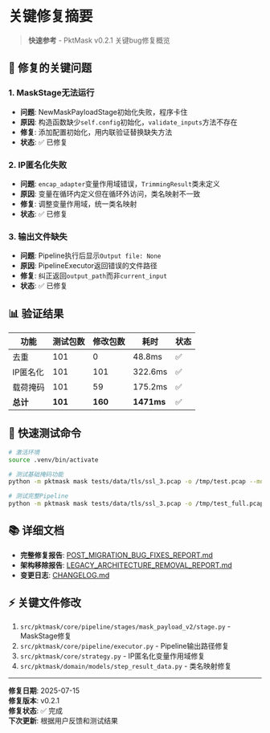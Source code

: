 # 关键修复摘要

> **快速参考** - PktMask v0.2.1 关键bug修复概览

## 🚨 修复的关键问题

### 1. MaskStage无法运行
- **问题**: NewMaskPayloadStage初始化失败，程序卡住
- **原因**: 构造函数缺少`self.config`初始化，`validate_inputs`方法不存在
- **修复**: 添加配置初始化，用内联验证替换缺失方法
- **状态**: ✅ 已修复

### 2. IP匿名化失败  
- **问题**: `encap_adapter`变量作用域错误，`TrimmingResult`类未定义
- **原因**: 变量在循环内定义但在循环外访问，类名映射不一致
- **修复**: 调整变量作用域，统一类名映射
- **状态**: ✅ 已修复

### 3. 输出文件缺失
- **问题**: Pipeline执行后显示`Output file: None`
- **原因**: PipelineExecutor返回错误的文件路径
- **修复**: 纠正返回`output_path`而非`current_input`
- **状态**: ✅ 已修复

## 📊 验证结果

| 功能 | 测试包数 | 修改包数 | 耗时 | 状态 |
|------|---------|---------|------|------|
| 去重 | 101 | 0 | 48.8ms | ✅ |
| IP匿名化 | 101 | 101 | 322.6ms | ✅ |
| 载荷掩码 | 101 | 59 | 175.2ms | ✅ |
| **总计** | **101** | **160** | **1471ms** | ✅ |

## 🔧 快速测试命令

```bash
# 激活环境
source .venv/bin/activate

# 测试基础掩码功能
python -m pktmask mask tests/data/tls/ssl_3.pcap -o /tmp/test.pcap --mode enhanced

# 测试完整Pipeline
python -m pktmask mask tests/data/tls/ssl_3.pcap -o /tmp/test_full.pcap --dedup --anon --mode enhanced --verbose
```

## 📚 详细文档

- **完整修复报告**: [POST_MIGRATION_BUG_FIXES_REPORT.md](../architecture/POST_MIGRATION_BUG_FIXES_REPORT.md)
- **架构移除报告**: [LEGACY_ARCHITECTURE_REMOVAL_REPORT.md](../architecture/LEGACY_ARCHITECTURE_REMOVAL_REPORT.md)
- **变更日志**: [CHANGELOG.md](CHANGELOG.md)

## ⚡ 关键文件修改

1. `src/pktmask/core/pipeline/stages/mask_payload_v2/stage.py` - MaskStage修复
2. `src/pktmask/core/pipeline/executor.py` - Pipeline输出路径修复  
3. `src/pktmask/core/strategy.py` - IP匿名化变量作用域修复
4. `src/pktmask/domain/models/step_result_data.py` - 类名映射修复

---

**修复日期**: 2025-07-15  
**修复版本**: v0.2.1  
**修复状态**: ✅ 完成  
**下次更新**: 根据用户反馈和测试结果
